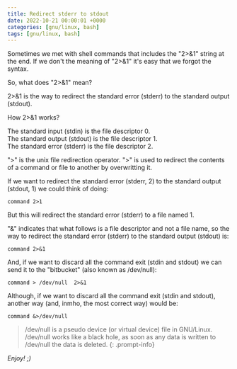 ```yaml
---
title: Redirect stderr to stdout
date: 2022-10-21 00:00:01 +0000
categories: [gnu/linux, bash]
tags: [gnu/linux, bash] 
---
```


Sometimes we met with shell commands that includes the "2>&1" string at the end.
If we don't the meaning of "2>&1" it's easy that we forgot the syntax.

So, what does "2>&1" mean?

2>&1 is the way to redirect the standard error (stderr) to the standard output (stdout).

How 2>&1 works?

The standard input (stdin) is the file descriptor 0.  
The standard output (stdout) is the file descriptor 1.  
The standard error (stderr) is the file descriptor 2.

">" is the unix file redirection operator. 
">" is used to redirect the contents of a command or file to another by overwritting it.

If we want to redirect the standard error (stderr, 2) to the standard output (stdout, 1) we could think of doing:

```shell
command 2>1
```

But this will redirect the standard error (stderr) to a file named 1.

"&" indicates that what follows is a file descriptor and not a file name, so the way to redirect the standard error (stderr) to the standard output (stdout) is:

```shell
command 2>&1
```

And, if we want to discard all the command exit (stdin and stdout) we can send it to the "bitbucket" (also known as /dev/null):

```shell
command > /dev/null  2>&1
```

Although, if we want to discard all the command exit (stdin and stdout), another way (and, inmho, the most correct way) would be:

```shell
command &>/dev/null
```

> /dev/null is a pseudo device (or virtual device) file in GNU/Linux.   
> /dev/null works like a black hole, as soon as any data is written to /dev/null the data is deleted.
{: .prompt-info}


_Enjoy! ;)_
